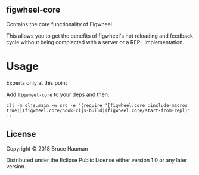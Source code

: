 ## figwheel-core

Contains the core functionality of Figwheel.

This allows you to get the benefits of figwheel's hot reloading and
feedback cycle without being complected with a server or a REPL
implementation.

# Usage

Experts only at this point

Add `figwheel-core` to your deps and then:

```
clj -m cljs.main -w src -e "(require '[figwheel.core :include-macros true])(figwheel.core/hook-cljs-build)(figwheel.core/start-from-repl)" -r
```

## License

Copyright © 2018 Bruce Hauman

Distributed under the Eclipse Public License either version 1.0 or any
later version.
